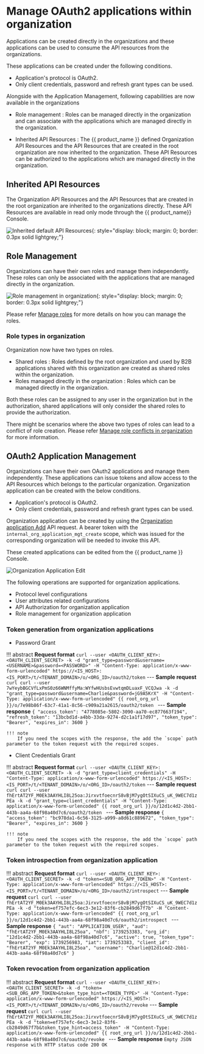 # Manage OAuth2 applications within organization

Applications can be created directly in the organizations and these applications can be used to consume the API resources
from the organizations. 

These applications can be created under the following conditions.

- Application's protocol is OAuth2.
- Only client credentials, password and refresh grant types can be used.

Alongside with the Application Management, following capabilities are now available in the organizations

- Role management : Roles can be managed directly in the organization and can associate with the applications
which are managed directly in the organization.

- Inherited API Resources : The {{ product_name }} defined Organization API Resources and the API Resources that are created 
in the root organization are now inherited to the organization. These API Resources can be authorized to the 
applications which are managed directly in the organization.

## Inherited API Resources

The Organization API Resources and the API Resources that are created in the root organization are 
inherited to the organizations directly. These API Resources are available in read only mode through the {{ product_name}} Console.

![Inherited default API Resources]({{base_path}}/assets/img/guides/applications/organization-applications/inherited-api-resources.png){: style="display: block; margin: 0; border: 0.3px solid lightgrey;"}

## Role Management

Organizations can have their own roles and manage them independently. These roles can only be associated with the 
applications that are managed directly in the organization. 

![Role management in organization]({{base_path}}/assets/img/guides/applications/organization-applications/role-management-organization.png){: style="display: block; margin: 0; border: 0.3px solid lightgrey;"}

Please refer [Manage roles]({{base_path}}/guides/users/manage-roles/) for more details on how you can manage the roles.

### Role types in organization

Organization now have two types on roles.

- Shared roles : Roles defined by the root organization and used by B2B applications shared with this organization 
are created as shared roles within the organization.
- Roles managed directly in the organization : Roles which can be managed directly in the organization.

Both these roles can be assigned to any user in the organization but in the authorization, shared applications will only 
consider the shared roles to provide the authorization.

There might be scenarios where the above two types of roles can lead to a conflict of role creation. Please refer 
[Manage role conflicts in organization]({{base_path}}/guides/organization-management/manage-conflicts-in-organizations/#manage-role-conflicts-in-organization) for more information.

## OAuth2 Application Management

Organizations can have their own OAuth2 applications and manage them independently. These applications can issue tokens 
and allow access to the API Resources which belongs to the particular organization. Organization application can be 
created with the below conditions.

- Application's protocol is OAuth2.
- Only client credentials, password and refresh grant types can be used.

Organization application can be created by using the [Organization application Add]({{base_path}}/apis/organization-apis/organization-application-mgt/#tag/Applications/operation/createApplication) API request. A bearer token with the `internal_org_application_mgt_create` scope, which was issued for the corresponding organization will be needed to invoke this API.

These created applications can be edited from the {{ product_name }} Console.

![Organization Application Edit]({{base_path}}/assets/img/guides/applications/organization-applications/organization-application-edit.png)

The following operations are supported for organization applications.

- Protocol level configurations
- User attributes related configurations
- API Authorization for organization application
- Role management for organization application

### Token generation from organization applications

- Password Grant

!!! abstract
    **Request format**
    ```
    curl --user <OAUTH_CLIENT_KEY>:<OAUTH_CLIENT_SECRET> -k -d "grant_type=password&username=<USERNAME>&password=<PASSWORD>" -H "Content-Type: application/x-www-form-urlencoded" https://<IS_HOST>:<IS_PORT>/t/<TENANT_DOMAIN>/o/<ORG_ID>/oauth2/token
    ```
    ---
    **Sample request**
    ```curl
    curl --user 7wYeybBGCVfLxPmS0z66WNMffyMa:WYfwHUsbsEvwtqmDLuaxF_VCQJwa -k -d "grant_type=password&username=Charlie&password=jG9A5KrX" -H "Content-Type: application/x-www-form-urlencoded" {{ root_org_url }}/o/7e98b86f-63c7-41a1-8c56-c909a21a2615/oauth2/token
    ```
    ---
    **Sample response**
    ```
    {
        "access_token": "4778085e-5802-3090-aa70-ec877663f194",
        "refresh_token": "13bcbd1d-a4bb-33da-9274-d2c1a1f17d97",
        "token_type": "Bearer",
        "expires_in": 3600
    }
    ```

    !!! note
        If you need the scopes with the response, the add the `scope` path parameter to the token request with the required scopes.

- Client Credentials Grant

!!! abstract
    **Request format**
    ```
    curl --user <OAUTH_CLIENT_KEY>:<OAUTH_CLIENT_SECRET> -k -d "grant_type=client_credentials" -H "Content-Type: application/x-www-form-urlencoded" https://<IS_HOST>:<IS_PORT>/t/<TENANT_DOMAIN>/o/<ORG_ID>/oauth2/token
    ```
    ---
    **Sample request**
    ```curl
    curl --user fhErtAT2YF_M0Ek3AAYHLI8L25oa:JirxvtfoecnrS8vBjM7ygOtSIXuCS_uK_9WEC7d1zPEa -k -d "grant_type=client_credentials" -H "Content-Type: application/x-www-form-urlencoded" {{ root_org_url }}/o/12d1c4d2-2bb1-443b-aa4a-68f98a40d7c6/oauth2/token
    ```
    ---
    **Sample response**
    ```
    {
        "access_token": "bc978da1-6c56-3125-a999-a8d61c889672",
        "token_type": "Bearer",
        "expires_in": 3600
    }
    ```

    !!! note
        If you need the scopes with the response, the add the `scope` path parameter to the token request with the required scopes.

### Token introspection from organization application

!!! abstract
    **Request format**
    ```
    curl --user <OAUTH_CLIENT_KEY>:<OAUTH_CLIENT_SECRET> -k -d "token=<SUB_ORG_APP_TOKEN>" -H "Content-Type: application/x-www-form-urlencoded" https://<IS_HOST>:<IS_PORT>/t/<TENANT_DOMAIN>/o/<ORG_ID>/oauth2/introspect
    ```
    ---
    **Sample request**
    ```curl
    curl --user fhErtAT2YF_M0Ek3AAYHLI8L25oa:JirxvtfoecnrS8vBjM7ygOtSIXuCS_uK_9WEC7d1zPEa -k -d "token=ef757efc-6ec3-3e12-83f6-cb2849d67f7b" -H "Content-Type: application/x-www-form-urlencoded" {{ root_org_url }}/o/12d1c4d2-2bb1-443b-aa4a-68f98a40d7c6/oauth2/introspect
    ```
    ---
    **Sample response**
    ```
    {
        "aut": "APPLICATION_USER",
        "aud": "fhErtAT2YF_M0Ek3AAYHLI8L25oa",
        "nbf": 1739253383,
        "org_id": "12d1c4d2-2bb1-443b-aa4a-68f98a40d7c6",
        "active": true,
        "token_type": "Bearer",
        "exp": 1739256983,
        "iat": 1739253383,
        "client_id": "fhErtAT2YF_M0Ek3AAYHLI8L25oa",
        "username": "Charlie@12d1c4d2-2bb1-443b-aa4a-68f98a40d7c6"
    }
    ```

### Token revocation from organization application

!!! abstract
    **Request format**
    ```
    curl --user <OAUTH_CLIENT_KEY>:<OAUTH_CLIENT_SECRET> -k -d "token=<SUB_ORG_APP_TOKEN>&token_type_hint=<TOKEN_TYPE>" -H "Content-Type: application/x-www-form-urlencoded" https://<IS_HOST>:<IS_PORT>/t/<TENANT_DOMAIN>/o/<ORG_ID>/oauth2/revoke
    ```
    ---
    **Sample request**
    ```curl
    curl --user fhErtAT2YF_M0Ek3AAYHLI8L25oa:JirxvtfoecnrS8vBjM7ygOtSIXuCS_uK_9WEC7d1zPEa -k -d "token=ef757efc-6ec3-3e12-83f6-cb2849d67f7b&token_type_hint=access_token" -H "Content-Type: application/x-www-form-urlencoded" {{ root_org_url }}/o/12d1c4d2-2bb1-443b-aa4a-68f98a40d7c6/oauth2/revoke
    ```
    ---
    **Sample response**
    ```
    Empty JSON response with HTTP status code 200 OK
    ```
    